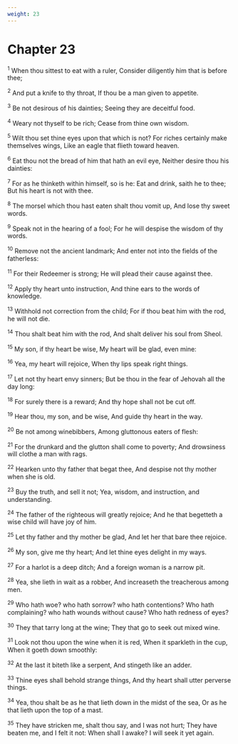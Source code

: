```yaml
---
weight: 23
---
```


# Chapter 23

<sup>1</sup> When thou sittest to eat with a ruler, Consider diligently him that is before thee; 

<sup>2</sup> And put a knife to thy throat, If thou be a man given to appetite. 

<sup>3</sup> Be not desirous of his dainties; Seeing they are deceitful food. 

<sup>4</sup> Weary not thyself to be rich; Cease from thine own wisdom. 

<sup>5</sup> Wilt thou set thine eyes upon that which is not? For riches certainly make themselves wings, Like an eagle that flieth toward heaven. 

<sup>6</sup> Eat thou not the bread of him that hath an evil eye, Neither desire thou his dainties: 

<sup>7</sup> For as he thinketh within himself, so is he: Eat and drink, saith he to thee; But his heart is not with thee. 

<sup>8</sup> The morsel which thou hast eaten shalt thou vomit up, And lose thy sweet words. 

<sup>9</sup> Speak not in the hearing of a fool; For he will despise the wisdom of thy words. 

<sup>10</sup> Remove not the ancient landmark; And enter not into the fields of the fatherless: 

<sup>11</sup> For their Redeemer is strong; He will plead their cause against thee. 

<sup>12</sup> Apply thy heart unto instruction, And thine ears to the words of knowledge. 

<sup>13</sup> Withhold not correction from the child; For if thou beat him with the rod, he will not die. 

<sup>14</sup> Thou shalt beat him with the rod, And shalt deliver his soul from Sheol. 

<sup>15</sup> My son, if thy heart be wise, My heart will be glad, even mine: 

<sup>16</sup> Yea, my heart will rejoice, When thy lips speak right things. 

<sup>17</sup> Let not thy heart envy sinners; But be thou in the fear of Jehovah all the day long: 

<sup>18</sup> For surely there is a reward; And thy hope shall not be cut off. 

<sup>19</sup> Hear thou, my son, and be wise, And guide thy heart in the way. 

<sup>20</sup> Be not among winebibbers, Among gluttonous eaters of flesh: 

<sup>21</sup> For the drunkard and the glutton shall come to poverty; And drowsiness will clothe a man with rags. 

<sup>22</sup> Hearken unto thy father that begat thee, And despise not thy mother when she is old. 

<sup>23</sup> Buy the truth, and sell it not; Yea, wisdom, and instruction, and understanding. 

<sup>24</sup> The father of the righteous will greatly rejoice; And he that begetteth a wise child will have joy of him. 

<sup>25</sup> Let thy father and thy mother be glad, And let her that bare thee rejoice. 

<sup>26</sup> My son, give me thy heart; And let thine eyes delight in my ways. 

<sup>27</sup> For a harlot is a deep ditch; And a foreign woman is a narrow pit. 

<sup>28</sup> Yea, she lieth in wait as a robber, And increaseth the treacherous among men. 

<sup>29</sup> Who hath woe? who hath sorrow? who hath contentions? Who hath complaining? who hath wounds without cause? Who hath redness of eyes? 

<sup>30</sup> They that tarry long at the wine; They that go to seek out mixed wine. 

<sup>31</sup> Look not thou upon the wine when it is red, When it sparkleth in the cup, When it goeth down smoothly: 

<sup>32</sup> At the last it biteth like a serpent, And stingeth like an adder. 

<sup>33</sup> Thine eyes shall behold strange things, And thy heart shall utter perverse things. 

<sup>34</sup> Yea, thou shalt be as he that lieth down in the midst of the sea, Or as he that lieth upon the top of a mast. 

<sup>35</sup> They have stricken me, shalt thou say, and I was not hurt; They have beaten me, and I felt it not: When shall I awake? I will seek it yet again. 


